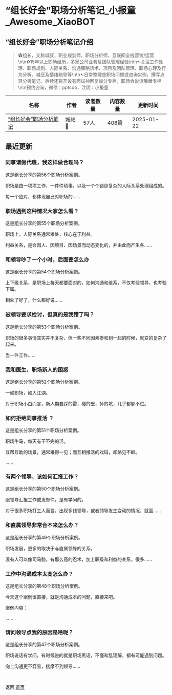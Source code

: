 # “组长好会”职场分析笔记_小报童_Awesome_XiaoBOT

## “组长好会”职场分析笔记介绍
> ✿组长，又称城叔，职业规划师，职场分析师，互联网全栈营销/运营\n\n✿15年以上职场经历，多家公司业务及团队管理经验\n\n➷关注工作处理、职场规则、人际关系、沟通策略话术、项目及团队管理、职场心理及行为分析、减压及情绪疏导等\n\n➷日常整理些职场问题或咨询实例，撰写点轻分析笔记，后续还将开设有面试神回复加分专栏，职场会说话嘴替专栏\n\n预约咨询，微信：pptcoo，注明：小报童  
  


|名称|作者|读者数量|内容数量|更新时间|
|---|---|---|---|---|
|[“组长好会”职场分析笔记](https://xiaobot.net/p/goodsee?refer=0b133df9-27dc-423b-8101-639049001c13)|城叔🐯|57人|408篇|2025-01-22|

## 最近更新
### 同事请假代班，我这样做合理吗？

这是组长分享的第56个职场分析案例。

职场是由一项项工作、一件件琐事，以及一个个错综复杂的人际关系处理组成的。

每一个应对，都体现自己对职场的......

### 职场遇到这种情况大家怎么看？

这是组长分享的第55个职场分析案例。

职场上，人际关系通常难处，核心在于利益。

利益关系，是会因人、因项目、因场景而动态变化的，并由此而产生各......

### 和领导吵了一个小时，后面要怎么办

这是组长分享的第54个职场分析案例。

上下级关系，是职场上每天都要面对的，如何沟通和维系，不仅考验领导，也考验下属。

相处了好了，什么都好说......

### 被领导要求检讨，但真的是我错了吗？

这是组长分享的第53个职场分析案例。

职场的很多事情其实并不复杂，但一些不同因素掺和到一起的时候，就变的复杂了起来。

当一件工作......

### 我和医生，职场新人的困惑

这是组长分享的第52个职场分析案例。

一如职场，如入江湖。

对于职场小白而言，新人期要踩的雷，碰的壁，掉的坑，几乎都躲不过。

### 如何拒绝同事推活 ？

这是组长分享的第51个职场分析案例。

职场牛马，每天有干不完的活。

互帮互助的场景，通常难得一见；而互相推活的戏码，却略见不鲜。

......

### 有两个领导，该如何汇报工作？

这是组长分享的第50个职场分析案例。

跟领导汇报工作或发邮件，是有学问的。

对于很多职场打工人而言，出现多线领导，或者领导发生变动的情况，就面......

### 和直属领导非常合不来怎么办？

这是组长分享的第49个职场分析案例。

职场发展，更多的取决于与直属领导的关系。

没有人可以像司马懿，有那么高的忍术，加上职级和利益的关系，很多......

### 工作中沟通成本太高怎么办？

这是组长分享的第48个职场分析案例。

今天这个案例很直接，就是沟通成本的问题，直接来吧。

案例内容：

......

### 请问领导点我的原因是啥呢？

这是组长分享的第47个职场分析案例。

职场说话有学问，有时候说的就是职场黑话，不懂和乱理解，都有可能遇到问题。

向上沟通更不容易，揣摩不到领导......


<a href="https://github.com/Reno9527/awesome-xiaobot" style="color: white; text-decoration: none;">awesome-xiaobot</a>

返回 [首页](../README.md)
